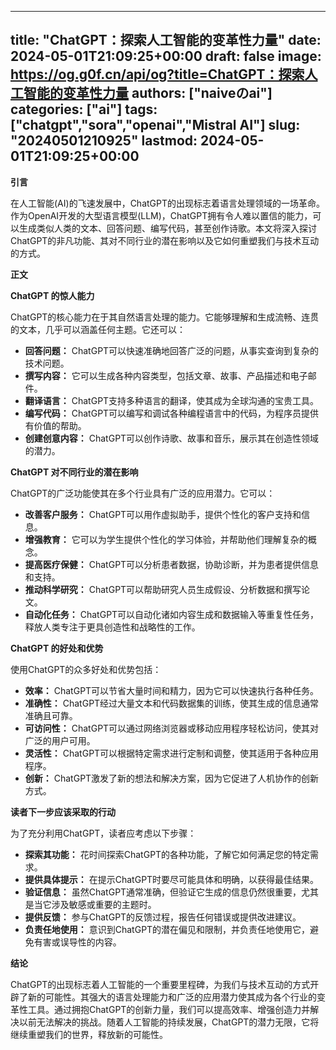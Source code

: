 
---
title: "ChatGPT：探索人工智能的变革性力量"
date: 2024-05-01T21:09:25+00:00
draft: false
image: https://og.g0f.cn/api/og?title=ChatGPT：探索人工智能的变革性力量
authors: ["naiveのai"]
categories: ["ai"]
tags: ["chatgpt","sora","openai","Mistral AI"]
slug: "20240501210925"
lastmod: 2024-05-01T21:09:25+00:00
---
**引言**

在人工智能(AI)的飞速发展中，ChatGPT的出现标志着语言处理领域的一场革命。作为OpenAI开发的大型语言模型(LLM)，ChatGPT拥有令人难以置信的能力，可以生成类似人类的文本、回答问题、编写代码，甚至创作诗歌。本文将深入探讨ChatGPT的非凡功能、其对不同行业的潜在影响以及它如何重塑我们与技术互动的方式。

**正文**

**ChatGPT 的惊人能力**

ChatGPT的核心能力在于其自然语言处理的能力。它能够理解和生成流畅、连贯的文本，几乎可以涵盖任何主题。它还可以：

* **回答问题：** ChatGPT可以快速准确地回答广泛的问题，从事实查询到复杂的技术问题。
* **撰写内容：** 它可以生成各种内容类型，包括文章、故事、产品描述和电子邮件。
* **翻译语言：** ChatGPT支持多种语言的翻译，使其成为全球沟通的宝贵工具。
* **编写代码：** ChatGPT可以编写和调试各种编程语言中的代码，为程序员提供有价值的帮助。
* **创建创意内容：** ChatGPT可以创作诗歌、故事和音乐，展示其在创造性领域的潜力。

**ChatGPT 对不同行业的潜在影响**

ChatGPT的广泛功能使其在多个行业具有广泛的应用潜力。它可以：

* **改善客户服务：** ChatGPT可以用作虚拟助手，提供个性化的客户支持和信息。
* **增强教育：** 它可以为学生提供个性化的学习体验，并帮助他们理解复杂的概念。
* **提高医疗保健：** ChatGPT可以分析患者数据，协助诊断，并为患者提供信息和支持。
* **推动科学研究：** ChatGPT可以帮助研究人员生成假设、分析数据和撰写论文。
* **自动化任务：** ChatGPT可以自动化诸如内容生成和数据输入等重复性任务，释放人类专注于更具创造性和战略性的工作。

**ChatGPT 的好处和优势**

使用ChatGPT的众多好处和优势包括：

* **效率：** ChatGPT可以节省大量时间和精力，因为它可以快速执行各种任务。
* **准确性：** ChatGPT经过大量文本和代码数据集的训练，使其生成的信息通常准确且可靠。
* **可访问性：** ChatGPT可以通过网络浏览器或移动应用程序轻松访问，使其对广泛的用户可用。
* **灵活性：** ChatGPT可以根据特定需求进行定制和调整，使其适用于各种应用程序。
* **创新：** ChatGPT激发了新的想法和解决方案，因为它促进了人机协作的创新方式。

**读者下一步应该采取的行动**

为了充分利用ChatGPT，读者应考虑以下步骤：

* **探索其功能：** 花时间探索ChatGPT的各种功能，了解它如何满足您的特定需求。
* **提供具体提示：** 在提示ChatGPT时要尽可能具体和明确，以获得最佳结果。
* **验证信息：** 虽然ChatGPT通常准确，但验证它生成的信息仍然很重要，尤其是当它涉及敏感或重要的主题时。
* **提供反馈：** 参与ChatGPT的反馈过程，报告任何错误或提供改进建议。
* **负责任地使用：** 意识到ChatGPT的潜在偏见和限制，并负责任地使用它，避免有害或误导性的内容。

**结论**

ChatGPT的出现标志着人工智能的一个重要里程碑，为我们与技术互动的方式开辟了新的可能性。其强大的语言处理能力和广泛的应用潜力使其成为各个行业的变革性工具。通过拥抱ChatGPT的创新力量，我们可以提高效率、增强创造力并解决以前无法解决的挑战。随着人工智能的持续发展，ChatGPT的潜力无限，它将继续重塑我们的世界，释放新的可能性。